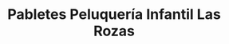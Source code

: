 ---
title: "Pabletes Peluquería Infantil Las Rozas"
url: /las-rozas-de-madrid/pabletes-peluqueria-infantil-las-rozas/
shop: peluquería
---